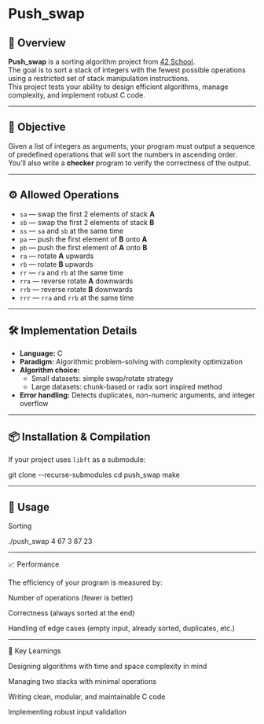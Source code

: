 # Push_swap

## 📌 Overview
**Push_swap** is a sorting algorithm project from [42 School](https://42.fr/).  
The goal is to sort a stack of integers with the fewest possible operations using a restricted set of stack manipulation instructions.  
This project tests your ability to design efficient algorithms, manage complexity, and implement robust C code.

---

## 🎯 Objective
Given a list of integers as arguments, your program must output a sequence of predefined operations that will sort the numbers in ascending order.  
You’ll also write a **checker** program to verify the correctness of the output.

---

## ⚙️ Allowed Operations
- `sa` — swap the first 2 elements of stack **A**
- `sb` — swap the first 2 elements of stack **B**
- `ss` — `sa` and `sb` at the same time
- `pa` — push the first element of **B** onto **A**
- `pb` — push the first element of **A** onto **B**
- `ra` — rotate **A** upwards
- `rb` — rotate **B** upwards
- `rr` — `ra` and `rb` at the same time
- `rra` — reverse rotate **A** downwards
- `rrb` — reverse rotate **B** downwards
- `rrr` — `rra` and `rrb` at the same time

---

## 🛠️ Implementation Details
- **Language:** C
- **Paradigm:** Algorithmic problem-solving with complexity optimization
- **Algorithm choice:** 
  - Small datasets: simple swap/rotate strategy
  - Large datasets: chunk-based or radix sort inspired method
- **Error handling:** Detects duplicates, non-numeric arguments, and integer overflow

---

## 📦 Installation & Compilation

If your project uses `libft` as a submodule:

git clone --recurse-submodules <repo-url>
cd push_swap
make

---

## 🚀 Usage
Sorting

./push_swap 4 67 3 87 23

---

📈 Performance

The efficiency of your program is measured by:

  Number of operations (fewer is better)

  Correctness (always sorted at the end)

  Handling of edge cases (empty input, already sorted, duplicates, etc.)

---

🧠 Key Learnings

  Designing algorithms with time and space complexity in mind

  Managing two stacks with minimal operations

  Writing clean, modular, and maintainable C code

  Implementing robust input validation
